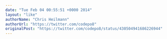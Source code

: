 ```yaml
---
date: "Tue Feb 04 00:55:51 +0000 2014"
layout: "like"
authorName: "Chris Heilmann"
authorUrl: "https://twitter.com/codepo8"
originalPost: "https://twitter.com/codepo8/status/430504941686226944"
---
```

